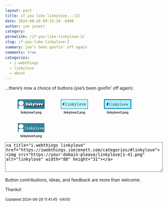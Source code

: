 ```yaml
---
layout: post
title: 𝚒𝚏 𝚢𝚘𝚞 𝚕𝚒𝚔𝚎 𝚕𝚒𝚗𝚔𝚢𝚕𝚘𝚟𝚎...(𝟸)
date: 2024-08-28 09:15:19 -0400
author: joe jenett
category: 
permalink: /if-you-like-linkylove-2/
slug: if-you-like-linkylove-2
summary: joe’s been goofin’ off again
comments: true
categories:
  - i-webthings
  - linkylove
  - about
---
```

...there’s now a choice of buttons (joe’s been goofin’ off again):

<figure style="float:left;margin-right:12px;text-align:center;"><img src="/images/linkylove1.png" alt="" width="88"><figcaption style="text-align:center;font-size:.7em;font-weight:600;margin-top:3px;">linkylove1.png</figcaption></figure> <figure style="float:left;margin-right:12px;text-align:center;"><img src="/images/linkylove2.png" alt="" width="88"><figcaption style="text-align:center;font-size:.7em;font-weight:600;margin-top:3px;">linkylove2.png</figcaption></figure>
<figure style="float:left;margin-right:12px;text-align:center;"><img src="/images/linkylove3.png" alt="" width="88"><figcaption style="text-align:center;font-size:.7em;font-weight:600;margin-top:3px;">linkylove3.png</figcaption></figure>
<figure style="float:left;margin-right:12px;text-align:center;"><img src="/images/linkylove4.png" alt="" width="88"><figcaption style="text-align:center;font-size:.7em;font-weight:600;margin-top:3px;">linkylove4.png</figcaption></figure>

<textarea style="width:100%;height:90px;">
<a title="i.webthings linkylove" href="https://iwebthings.joejenett.com/categories/#linkylove">&lt;img src="https://your-domain-please/linkylove[1-4].png" alt="linkylove" width="88" height="31"&gt;</a>
</textarea>
Button contributions, ideas, and feedback are more than welcome.

Thanks!

<small>(Updated 2024-08-28 11:41:45 -0400)</small>

<a href="https://brid.gy/publish/mastodon"></a>